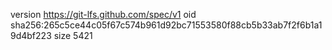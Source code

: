 version https://git-lfs.github.com/spec/v1
oid sha256:265c5ce44c05f67c574b961d92bc71553580f88cb5b33ab7f2f6b1a19d4bf223
size 5421
